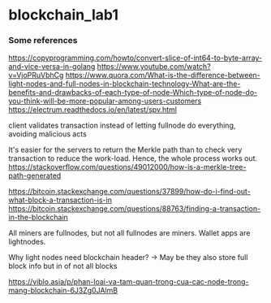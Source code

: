 # blockchain_lab1
### Some references
https://copyprogramming.com/howto/convert-slice-of-int64-to-byte-array-and-vice-versa-in-golang
https://www.youtube.com/watch?v=VjoPRuVbhCg
https://www.quora.com/What-is-the-difference-between-light-nodes-and-full-nodes-in-blockchain-technology-What-are-the-benefits-and-drawbacks-of-each-type-of-node-Which-type-of-node-do-you-think-will-be-more-popular-among-users-customers
https://electrum.readthedocs.io/en/latest/spv.html

client validates transaction instead of letting fullnode do everything, avoiding malicious acts

It's easier for the servers to return the Merkle path than to check very transaction to reduce the work-load. Hence, the whole process works out.
https://stackoverflow.com/questions/49012000/how-is-a-merkle-tree-path-generated

https://bitcoin.stackexchange.com/questions/37899/how-do-i-find-out-what-block-a-transaction-is-in
https://bitcoin.stackexchange.com/questions/88763/finding-a-transaction-in-the-blockchain

All miners are fullnodes, but not all fullnodes are miners.
Wallet apps are lightnodes.

Why light nodes need blockchain header? -> May be they also store full block info but in of not all blocks

https://viblo.asia/p/phan-loai-va-tam-quan-trong-cua-cac-node-trong-mang-blockchain-6J3Zg0JAlmB